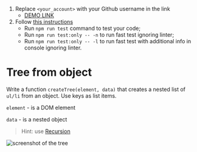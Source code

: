 1. Replace `<your_account>` with your Github username in the link
    - [DEMO LINK](https://Artem-Brui.github.io/js_tree-from-object-DOM/)
2. Follow [this instructions](https://github.com/mate-academy/js_task-DOM-guideline)
    - Run `npm run test` command to test your code;
    - Run `npm run test:only -- -n` to run fast test ignoring linter;
    - Run `npm run test:only -- -l` to run fast test with additional info in console ignoring linter.

# Tree from object
Write a function `createTree(element, data)` that creates a nested list of `ul/li` from an object.
Use keys as list items.

`element` - is a DOM element

`data` - is a nested object
 
> Hint: use [Recursion](https://javascript.info/recursion)

![screenshot of the tree](example/object-tree.png)
